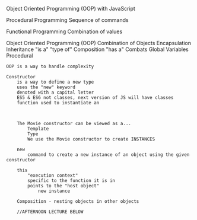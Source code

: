 Object Oriented Programming (OOP) with JavaScript

Procedural Programming
	Sequence of commands

Functional Programming
	Combination of values

Object Oriented Programming (OOP)
	Combination of Objects
		Encapsulation
		Inheritance
			"is a"
			"type of"
		Composition
			"has a"
	Combats 
		Global Variables
		Procedural

	OOP is a way to handle complexity

	Constructor
		is a way to define a new type
		uses the "new" keyword
		denoted with a capital letter
		ES5 & ES6 not classes, next version of JS will have classes
		function used to instantiate an 



		The Movie constructor can be viewed as a...
			Template
			Type
			We use the Movie constructor to create INSTANCES

		new
			command to create a new instance of an object using the given constructor
		
		this
			"execution context"
			specific to the function it is in
			points to the "host object"
				new instance

		Composition - nesting objects in other objects

		//AFTERNOON LECTURE BELOW

		






